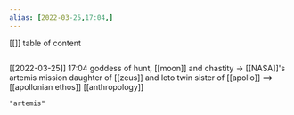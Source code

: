 ```yaml
---
alias: [2022-03-25,17:04,]
---
```

[[]]
table of content
```toc
```

[[2022-03-25]] 17:04
goddess of hunt, [[moon]] and chastity -> [[NASA]]'s  artemis mission
daughter of [[zeus]] and leto
twin sister of [[apollo]] ==> [[apollonian ethos]] [[anthropology]]
```query
"artemis"
```